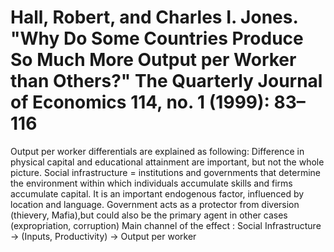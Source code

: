 # Hall, Robert, and Charles I. Jones. "Why Do Some Countries Produce So Much More Output per Worker than Others?" The Quarterly Journal of Economics 114, no. 1 (1999): 83–116
Output per worker differentials are explained as following:
Difference in physical capital and educational attainment are important, but not the whole picture. 
Social infrastructure = institutions and governments that determine the environment within which individuals accumulate skills and firms accumulate capital. It is an important endogenous factor, influenced by location and language.
Government acts as a protector from diversion (thievery, Mafia),but could also be the primary agent in other cases (expropriation,  corruption) 
Main channel of the effect : Social Infrastructure -> (Inputs, Productivity) -> Output per worker